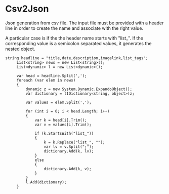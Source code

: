 # Csv2Json
Json generation from csv file. 
The input file must be provided with a header line in order to create the name and associate with the right value.

A particular case is if the the header name starts with "list_". If the corresponding value is a semicolon separated values, it generates the nested object.

```
string headline = "title,date,description,imagelink,list_tags";
     List<string> news = new List<string>();
     List<dynamic> l = new List<dynamic>();

     var head = headline.Split(',');
     foreach (var elem in news)
     {
         dynamic z = new System.Dynamic.ExpandoObject();
         var dictionary = (IDictionary<string, object>)z;

         var values = elem.Split(',');

         for (int i = 0; i < head.Length; i++)
         {
             var k = head[i].Trim();
             var v = values[i].Trim();

             if (k.StartsWith("list_"))
             {
                 k = k.Replace("list_", "");
                 var lv = v.Split(";");
                 dictionary.Add(k, lv);
             }
             else
             {
                 dictionary.Add(k, v);
             }
         }
         l.Add(dictionary);
     }
```
